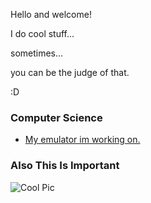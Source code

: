 Hello and welcome!

I do cool stuff... 

sometimes... 

you can be the judge of that.

:D

### Computer Science
- [My emulator im working on.](https://salmoncobra.github.io/SalmonEmulator/)



### Also This Is Important

![Cool Pic](https://encrypted-tbn0.gstatic.com/images?q=tbn:ANd9GcRl4H069IbQJcq84Z9NQQxXlA8t30yjZZUOuA&s)
